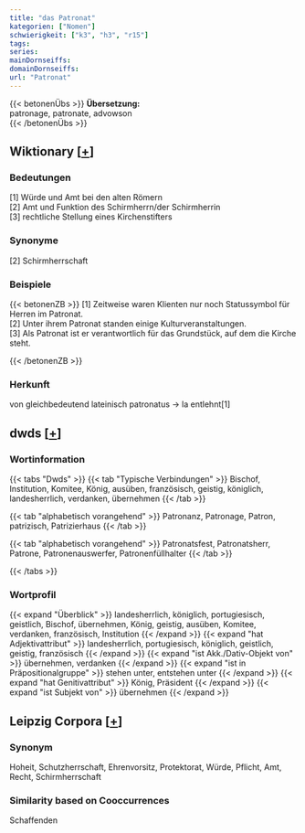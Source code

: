 ```yaml
---
title: "das Patronat"
kategorien: ["Nomen"]
schwierigkeit: ["k3", "h3", "r15"]
tags:
series:
mainDornseiffs:
domainDornseiffs:
url: "Patronat"
---
```


{{< betonenÜbs >}}
**Übersetzung:**  
patronage, patronate, advowson  
{{< /betonenÜbs >}}

## Wiktionary [[+](https://de.wiktionary.org/wiki/Patronat)]

### Bedeutungen
[1] Würde und Amt bei den alten Römern  
[2] Amt und Funktion des Schirmherrn/der Schirmherrin  
[3] rechtliche Stellung eines Kirchenstifters  

### Synonyme
[2] Schirmherrschaft  

### Beispiele
{{< betonenZB >}}
[1] Zeitweise waren Klienten nur noch Statussymbol für Herren im Patronat.  
[2] Unter ihrem Patronat standen einige Kulturveranstaltungen.  
[3] Als Patronat ist er verantwortlich für das Grundstück, auf dem die Kirche steht.  

{{< /betonenZB >}}
### Herkunft
von gleichbedeutend lateinisch patronatus → la entlehnt[1]  



## dwds [[+](https://www.dwds.de/wb/Patronat)]

### Wortinformation
{{< tabs "Dwds" >}}
{{< tab "Typische Verbindungen" >}}
Bischof, Institution, Komitee, König, ausüben, französisch, geistig, königlich, landesherrlich, verdanken, übernehmen
{{< /tab >}}

{{< tab "alphabetisch vorangehend" >}}
Patronanz, Patronage, Patron, patrizisch, Patrizierhaus
{{< /tab >}}

{{< tab "alphabetisch vorangehend" >}}
Patronatsfest, Patronatsherr, Patrone, Patronenauswerfer, Patronenfüllhalter
{{< /tab >}}

{{< /tabs >}}

### Wortprofil
{{< expand "Überblick" >}} landesherrlich, königlich, portugiesisch, geistlich, Bischof, übernehmen, König, geistig, ausüben, Komitee, verdanken, französisch, Institution {{< /expand >}}
{{< expand "hat Adjektivattribut" >}} landesherrlich, portugiesisch, königlich, geistlich, geistig, französisch {{< /expand >}}
{{< expand "ist Akk./Dativ-Objekt von" >}} übernehmen, verdanken {{< /expand >}}
{{< expand "ist in Präpositionalgruppe" >}} stehen unter, entstehen unter {{< /expand >}}
{{< expand "hat Genitivattribut" >}} König, Präsident {{< /expand >}}
{{< expand "ist Subjekt von" >}} übernehmen {{< /expand >}}

## Leipzig Corpora [[+](https://corpora.uni-leipzig.de/en/res?word=Patronat&corpusId=deu_newscrawl-public_2018)]


### Synonym
Hoheit, Schutzherrschaft, Ehrenvorsitz, Protektorat, Würde, Pflicht, Amt, Recht, Schirmherrschaft


### Similarity based on Cooccurrences
Schaffenden


